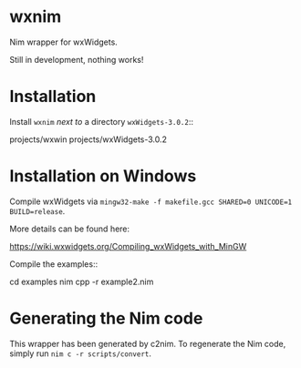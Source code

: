 # wxnim
Nim wrapper for wxWidgets.

Still in development, nothing works!


# Installation

Install ``wxnim`` *next to* a directory ``wxWidgets-3.0.2``::

  projects/wxwin
  projects/wxWidgets-3.0.2


# Installation on Windows

Compile wxWidgets
via ``mingw32-make -f makefile.gcc SHARED=0 UNICODE=1 BUILD=release``.

More details can be found here:

https://wiki.wxwidgets.org/Compiling_wxWidgets_with_MinGW

Compile the examples::

  cd examples
  nim cpp -r example2.nim


# Generating the Nim code

This wrapper has been generated by c2nim. To regenerate the Nim code, simply
run ``nim c -r scripts/convert``.
